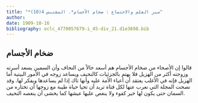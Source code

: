 ```yaml
---
title: "*سير العلم والاجتماع : ضخام الأجسام*. المقتبس 4(10)"
author: 
date: 1909-10-16
bibliography: oclc_4770057679-i_45-div_21.d1e3698.bib
---
```




##  ضخام الأجسام 


 قالوا إن الأصحاء من ضخام الأجسام هم أسعد حالاً من النحاف وأن السمين يسعد أسرته وزوجته أكثر من الهزيل فلا يهتم بالجزئيات كالنحيف ويساعد زوجه في الأمور البيتية أما الهزيل فإنه في الأغلب يعتقد أن أعباء الأمة عليه وأنها تاك إذا لم يساعدها ويفكر لها. وقد نصحت المجلة التي نعرب عنها لكل فتاة تريد أن تحيا حياة طيبة مع زوجها أن تختاره من السمان حتى يكون لها خير كفوء ولا ينغص عليها عيشها كما يخشى أن ينغصه النحيف. 
